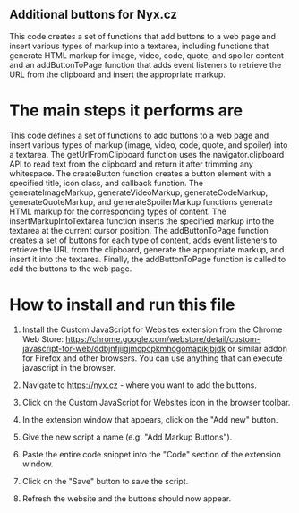 ## Additional buttons for Nyx.cz
This code creates a set of functions that add buttons to a web page and insert various types of markup into a textarea, including functions that generate HTML markup for image, video, code, quote, and spoiler content and an addButtonToPage function that adds event listeners to retrieve the URL from the clipboard and insert the appropriate markup.

# The main steps it performs are
This code defines a set of functions to add buttons to a web page and insert various types of markup (image, video, code, quote, and spoiler) into a textarea. The getUrlFromClipboard function uses the navigator.clipboard API to read text from the clipboard and return it after trimming any whitespace. The createButton function creates a button element with a specified title, icon class, and callback function. The generateImageMarkup, generateVideoMarkup, generateCodeMarkup, generateQuoteMarkup, and generateSpoilerMarkup functions generate HTML markup for the corresponding types of content. The insertMarkupIntoTextarea function inserts the specified markup into the textarea at the current cursor position. The addButtonToPage function creates a set of buttons for each type of content, adds event listeners to retrieve the URL from the clipboard, generate the appropriate markup, and insert it into the textarea. Finally, the addButtonToPage function is called to add the buttons to the web page.

# How to install and run this file
1. Install the Custom JavaScript for Websites extension from the Chrome Web Store: https://chrome.google.com/webstore/detail/custom-javascript-for-web/ddbjnfjiigjmcpcpkmhogomapikjbjdk or similar addon for Firefox and other browsers. You can use anything that can execute javascript in the browser.

2. Navigate to https://nyx.cz - where you want to add the buttons.

3. Click on the Custom JavaScript for Websites icon in the browser toolbar.

4. In the extension window that appears, click on the "Add new" button.

5. Give the new script a name (e.g. "Add Markup Buttons").

6. Paste the entire code snippet into the "Code" section of the extension window.

7. Click on the "Save" button to save the script.

8. Refresh the website and the buttons should now appear.
